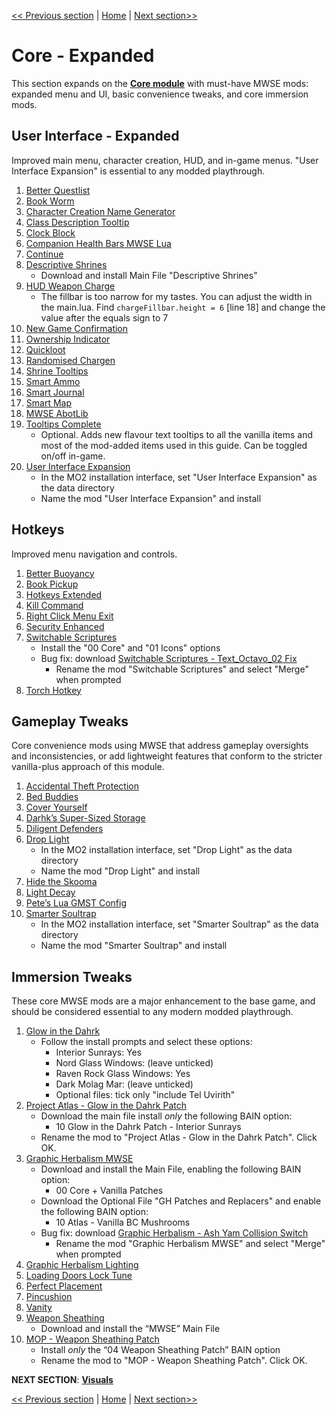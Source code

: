 [<< Previous section](https://github.com/doublemoulinet/Morrowind-Modular-Mod-Guide/blob/master/CORE.md) | [Home](https://github.com/doublemoulinet/Morrowind-Modular-Mod-Guide) | [Next section>>](https://github.com/doublemoulinet/Morrowind-Modular-Mod-Guide/blob/master/VISUALS.md)

# Core - Expanded
This section expands on the [**Core module**](https://github.com/doublemoulinet/Morrowind-Modular-Mod-Guide/blob/master/CORE.md) with must-have MWSE mods: expanded menu and UI, basic convenience tweaks, and core immersion mods.

## User Interface - Expanded
Improved main menu, character creation, HUD, and in-game menus. "User Interface Expansion" is essential to any modded playthrough.
1. [Better Questlist](https://www.nexusmods.com/morrowind/mods/48272?)
1. [Book Worm](https://www.nexusmods.com/morrowind/mods/46851?)
1. [Character Creation Name Generator](https://www.nexusmods.com/morrowind/mods/46189?)
1. [Class Description Tooltip](https://www.nexusmods.com/morrowind/mods/47527?)
1. [Clock Block](https://www.nexusmods.com/morrowind/mods/46292?)
1. [Companion Health Bars MWSE Lua](https://www.nexusmods.com/morrowind/mods/46136?)
1. [Continue](https://www.nexusmods.com/morrowind/mods/45952?)
1. [Descriptive Shrines](https://www.nexusmods.com/morrowind/mods/46119?)
	- Download and install Main File "Descriptive Shrines"
1. [HUD Weapon Charge](https://www.nexusmods.com/morrowind/mods/47962?)
	- The fillbar is too narrow for my tastes. You can adjust the width in the main.lua. Find ```chargeFillbar.height = 6``` [line 18] and change the value after the equals sign to 7
1. [New Game Confirmation](https://www.nexusmods.com/morrowind/mods/47693?)
1. [Ownership Indicator](https://www.nexusmods.com/morrowind/mods/45940?)
1. [Quickloot](https://www.nexusmods.com/morrowind/mods/46283?)
1. [Randomised Chargen](https://www.nexusmods.com/morrowind/mods/46915?)
1. [Shrine Tooltips](https://www.nexusmods.com/morrowind/mods/48275?)
1. [Smart Ammo](https://www.nexusmods.com/morrowind/mods/47383?)
1. [Smart Journal](https://www.nexusmods.com/morrowind/mods/47492?)
1. [Smart Map](https://www.nexusmods.com/morrowind/mods/46634?)
1. [MWSE AbotLib](https://www.nexusmods.com/morrowind/mods/47717?)
1. [Tooltips Complete](https://www.nexusmods.com/morrowind/mods/46842?)
	- Optional. Adds new flavour text tooltips to all the vanilla items and most of the mod-added items used in this guide. Can be toggled on/off in-game.
1. [User Interface Expansion](https://github.com/NullCascade/morrowind-mods)
	- In the MO2 installation interface, set "User Interface Expansion" as the data directory
	- Name the mod "User Interface Expansion" and install

## Hotkeys
Improved menu navigation and controls.
1. [Better Buoyancy](https://www.nexusmods.com/morrowind/mods/48929?)
1. [Book Pickup](https://www.nexusmods.com/morrowind/mods/46625?)
1. [Hotkeys Extended](https://www.nexusmods.com/morrowind/mods/48055?)
1. [Kill Command](https://www.nexusmods.com/morrowind/mods/46723?)
1. [Right Click Menu Exit](https://www.nexusmods.com/morrowind/mods/48458?)
1. [Security Enhanced](https://www.nexusmods.com/morrowind/mods/47038?)
1. [Switchable Scriptures](https://www.nexusmods.com/morrowind/mods/46680?)
	- Install  the "00 Core" and "01 Icons" options
	- Bug fix: download [Switchable Scriptures - Text_Octavo_02 Fix](https://www.nexusmods.com/morrowind/mods/49471?)
		- Rename the mod "Switchable Scriptures" and select "Merge" when prompted
1. [Torch Hotkey](https://www.nexusmods.com/morrowind/mods/45747?)

## Gameplay Tweaks
Core convenience mods using MWSE that address gameplay oversights and inconsistencies, or add lightweight features that conform to the stricter vanilla-plus approach of this module.
1. [Accidental Theft Protection](https://www.nexusmods.com/morrowind/mods/48264?)
1. [Bed Buddies](https://www.nexusmods.com/morrowind/mods/46632?)
1. [Cover Yourself](https://www.nexusmods.com/morrowind/mods/48016?)
1. [Darhk’s Super-Sized Storage](https://www.nexusmods.com/morrowind/mods/45147?)
1. [Diligent Defenders](https://www.nexusmods.com/morrowind/mods/45717?)
1. [Drop Light](https://github.com/NullCascade/morrowind-mods)
	- In the MO2 installation interface, set "Drop Light" as the data directory
	- Name the mod "Drop Light" and install
1. [Hide the Skooma](https://www.nexusmods.com/morrowind/mods/48454)
1. [Light Decay](https://www.nexusmods.com/morrowind/mods/46671?)
1. [Pete’s Lua GMST Config](https://www.nexusmods.com/morrowind/mods/45818?)
1. [Smarter Soultrap](https://github.com/NullCascade/morrowind-mods)
	- In the MO2 installation interface, set "Smarter Soultrap" as the data directory
	- Name the mod "Smarter Soultrap" and install

## Immersion Tweaks
These core MWSE mods are a major enhancement to the base game, and should be considered essential to any modern modded playthrough. 
1. [Glow in the Dahrk](https://www.nexusmods.com/morrowind/mods/45886?)
	- Follow the install prompts and select these options:
		- Interior Sunrays: Yes
		- Nord Glass Windows: (leave unticked)
		- Raven Rock Glass Windows: Yes
		- Dark Molag Mar: (leave unticked)
		- Optional files: tick only "include Tel Uvirith"
1. [Project Atlas - Glow in the Dahrk Patch](https://www.nexusmods.com/morrowind/mods/45399?)
	- Download the main file install *only* the following BAIN option:
		- 10 Glow in the Dahrk Patch - Interior Sunrays
	- Rename the mod to "Project Atlas - Glow in the Dahrk Patch". Click OK.
1. [Graphic Herbalism MWSE](https://www.nexusmods.com/morrowind/mods/46599?)
	- Download and install the Main File, enabling the following BAIN option:
		- 00 Core + Vanilla Patches
	- Download the Optional File "GH Patches and Replacers" and enable the following BAIN option:
		- 10 Atlas - Vanilla BC Mushrooms
	- Bug fix: download [Graphic Herbalism - Ash Yam Collision Switch](https://www.nexusmods.com/morrowind/mods/49154?tab=description)
		- Rename the mod "Graphic Herbalism MWSE" and select "Merge" when prompted
1. [Graphic Herbalism Lighting](https://www.nexusmods.com/morrowind/mods/47864?)
1. [Loading Doors Lock Tune](https://www.nexusmods.com/morrowind/mods/46094?)
1. [Perfect Placement](https://www.nexusmods.com/morrowind/mods/46562?)
1. [Pincushion](https://www.nexusmods.com/morrowind/mods/46862?)
1. [Vanity](https://www.nexusmods.com/morrowind/mods/48529?)
1. [Weapon Sheathing](https://www.nexusmods.com/morrowind/mods/46069?)
	- Download and install the “MWSE” Main File
1. [MOP - Weapon Sheathing Patch](https://www.nexusmods.com/morrowind/mods/45384?)
	- Install *only* the “04 Weapon Sheathing Patch” BAIN option
	- Rename the mod to "MOP - Weapon Sheathing Patch". Click OK.

**NEXT SECTION**:
[**Visuals**](https://github.com/doublemoulinet/Morrowind-Modular-Mod-Guide/blob/master/VISUALS.md)

[<< Previous section](https://github.com/doublemoulinet/Morrowind-Modular-Mod-Guide/blob/master/CORE.md) | [Home](https://github.com/doublemoulinet/Morrowind-Modular-Mod-Guide) | [Next section>>](https://github.com/doublemoulinet/Morrowind-Modular-Mod-Guide/blob/master/VISUALS.md)